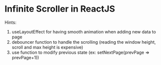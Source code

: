 # Infinite Scroller in ReactJS

Hints:
1. useLayoutEffect for having smooth animation when adding new data to page
2. debouncer function to handle the scrolling (reading the window height, scroll and max height is expensive)
3. use function to modify previous state (ex: setNextPage(prevPage => prevPage+1))
